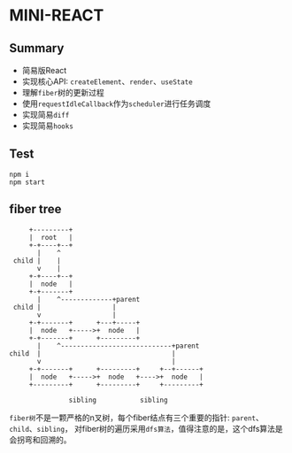 # MINI-REACT

## Summary
- 简易版React
- 实现核心API: `createElement`、`render`、`useState`
- 理解`fiber`树的更新过程
- 使用`requestIdleCallback`作为`scheduler`进行任务调度
- 实现简易`diff`
- 实现简易`hooks`

## Test
```shell
npm i
npm start
```

## fiber tree
```ascii
     +---------+
     |  root   |
     +-+----+--+
       |    ^
 child |    |
       v    |
     +-+----+--+
     |  node   |
     +-+-------+
       |    ^-------------+parent
 child |                  |
       v                  |
     +-+-------+      +---+-----+
     |  node   +----->+  node   |
     +-+-------+      +---------+
       |    ^----------------------------+parent
child  |                                 |
       v                                 |
     +-+-------+      +---------+     +--+------+
     |  node   +----->+  node   +---->+  node   |
     +---------+      +---------+     +---------+

               sibling           sibling
```

`fiber树`不是一颗严格的n叉树，每个fiber结点有三个重要的指针: `parent`、`child`、`sibling`， 对fiber树的遍历采用`dfs算法`，值得注意的是，这个dfs算法是会拐弯和回溯的。
